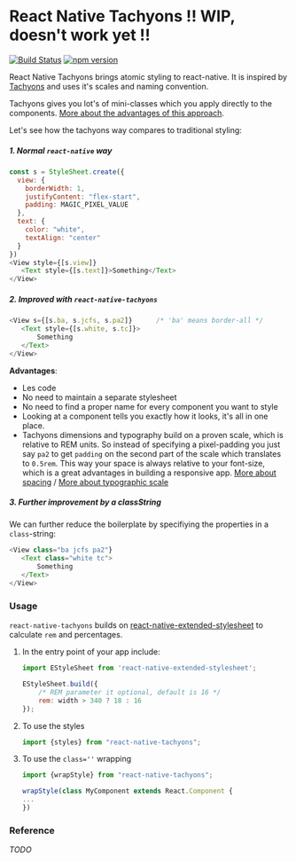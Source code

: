 # React Native Tachyons  !! WIP, doesn't work yet  !!
[![Build Status](https://travis-ci.org/fab1an/react-native-tachyons.svg?branch=master)](https://travis-ci.org/fab1an/react-native-tachyons) [![npm version](https://badge.fury.io/js/react-native-tachyons.svg)](https://badge.fury.io/js/react-native-tachyons)

React Native Tachyons brings atomic styling to react-native. It is inspired by [Tachyons](http://tachyons.io) and uses it's scales and naming convention.

Tachyons gives you lot's of mini-classes which you apply directly to the components. [More about the advantages of this approach](http://mrmrs.io/writing/2016/03/24/scalable-css).

Let's see how the tachyons way compares to traditional styling:

##### 1. Normal `react-native` way

```javascript
const s = StyleSheet.create({
  view: {
    borderWidth: 1,
    justifyContent: "flex-start",
    padding: MAGIC_PIXEL_VALUE
  },
  text: {
    color: "white",
    textAlign: "center"
  }
})
<View style={[s.view]}
   <Text style={[s.text]}>Something</Text>
</View>
```

##### 2. Improved with `react-native-tachyons`

```javascript
<View s={[s.ba, s.jcfs, s.pa2]}      /* 'ba' means border-all */
   <Text style={[s.white, s.tc]}>
       Something
   </Text>
</View>
```
**Advantages**:
* Les code
* No need to maintain a separate stylesheet
* No need to find a proper name for every component you want to style
* Looking at a component tells you exactly how it looks, it's all in one place.
* Tachyons dimensions and typography build on a proven scale, which is relative to REM units. So instead of specifying a pixel-padding you just say `pa2` to get `padding` on the second part of the scale which translates to `0.5rem`. This way your space is always relative to your font-size, which is a great advantages in building a responsive app. [More about spacing](http://tachyons.io/docs/layout/spacing/) / [More about typographic scale](http://tachyons.io/docs/typography/scale/)





##### 3. Further improvement by a classString
We can further reduce the boilerplate by specifiying the properties in a `class`-string:

```javascript
<View class="ba jcfs pa2"}
   <Text class="white tc">
       Something
   </Text>
</View>
```

### Usage
`react-native-tachyons` builds on [react-native-extended-stylesheet](https://github.com/vitalets/react-native-extended-stylesheet) to calculate `rem` and percentages.

1. In the entry point of your app include:
   ```javascript
   import EStyleSheet from 'react-native-extended-stylesheet';

   EStyleSheet.build({
       /* REM parameter it optional, default is 16 */
       rem: width > 340 ? 18 : 16
   });
   ```

2. To use the styles
   ```javascript
   import {styles} from "react-native-tachyons";
   ```

3. To use the `class=''` wrapping
   ```javascript
   import {wrapStyle} from "react-native-tachyons";

   wrapStyle(class MyComponent extends React.Component {
   ...
   })

   ````

### Reference

*TODO*


